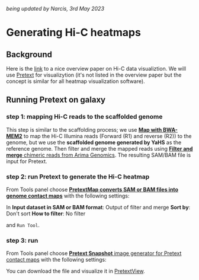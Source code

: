 *being updated by Narcis, 3rd May 2023*

# Generating Hi-C heatmaps

## Background
Here is the [link](https://genomebiology.biomedcentral.com/articles/10.1186/s13059-017-1161-y) to a nice overview paper on Hi-C data visualiztion. We will use [Pretext]() for visualizytion (it's not listed in the overview paper but the concept is similar for all heatmap visualization software).

## Running Pretext on galaxy

### step 1: mapping Hi-C reads to the **scaffolded** genome

This step is similar to the scaffolding process; we use [**Map with BWA-MEM2**](https://usegalaxy.eu/root?tool_id=toolshed.g2.bx.psu.edu/repos/iuc/bwa_mem2/bwa_mem2/2.2.1+galaxy0) to map the Hi-C Illumina reads (Forward (R1) and reverse (R2)) to the genome, but we use the **scaffolded genome generated by YaHS** as the reference genome. Then filter and merge the mapped reads using [**Filter and merge** chimeric reads from Arima Genomics](https://usegalaxy.eu/root?tool_id=toolshed.g2.bx.psu.edu/repos/iuc/bellerophon/bellerophon/1.0+galaxy0). The resulting SAM/BAM file is input for Pretext. 


### step 2: run Pretext to generate the Hi-C heatmap
From Tools panel choose [**PretextMap converts SAM or BAM files into genome contact maps**](https://usegalaxy.eu/root?tool_id=toolshed.g2.bx.psu.edu/repos/iuc/pretext_map/pretext_map/0.1.8+galaxy2) with the following settings:

In **Input dataset in SAM or BAM format**: Output of filter and merge
**Sort by**: Don't sort
**How to filter**: No filter

and `Run Tool`.

### step 3: run 
From Tools panel choose [**Pretext Snapshot** image generator for Pretext contact maps](https://usegalaxy.eu/root?tool_id=toolshed.g2.bx.psu.edu/repos/iuc/pretext_snapshot/pretext_snapshot/0.0.3+galaxy1) with the following settings:





You can download the file and visualize it in [PretextView](). 

